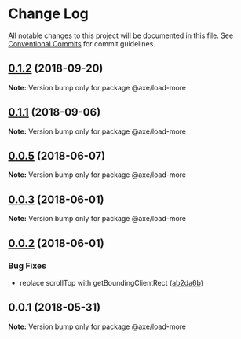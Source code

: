 # Change Log

All notable changes to this project will be documented in this file.
See [Conventional Commits](https://conventionalcommits.org) for commit guidelines.

<a name="0.1.2"></a>
## [0.1.2](https://github.com/ansenhuang/axe/compare/@axe/load-more@0.1.1...@axe/load-more@0.1.2) (2018-09-20)




**Note:** Version bump only for package @axe/load-more

<a name="0.1.1"></a>
## [0.1.1](https://github.com/ansenhuang/axe/compare/@axe/load-more@0.0.5...@axe/load-more@0.1.1) (2018-09-06)




**Note:** Version bump only for package @axe/load-more

<a name="0.0.5"></a>
## [0.0.5](https://github.com/ansenhuang/axe/compare/@axe/load-more@0.0.3...@axe/load-more@0.0.5) (2018-06-07)




**Note:** Version bump only for package @axe/load-more

<a name="0.0.3"></a>
## [0.0.3](https://github.com/ansenhuang/axe/compare/@axe/load-more@0.0.2...@axe/load-more@0.0.3) (2018-06-01)




**Note:** Version bump only for package @axe/load-more

<a name="0.0.2"></a>
## [0.0.2](https://github.com/ansenhuang/axe/compare/@axe/load-more@0.0.1...@axe/load-more@0.0.2) (2018-06-01)


### Bug Fixes

* replace scrollTop with getBoundingClientRect ([ab2da6b](https://github.com/ansenhuang/axe/commit/ab2da6b))




<a name="0.0.1"></a>
## 0.0.1 (2018-05-31)




**Note:** Version bump only for package @axe/load-more
